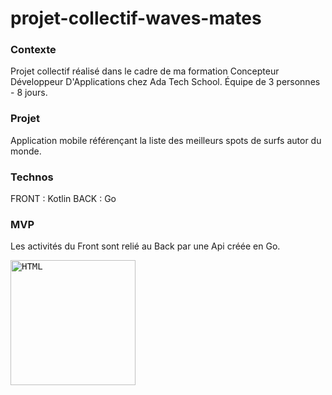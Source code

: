 # projet-collectif-waves-mates
### Contexte
Projet collectif réalisé dans le cadre de ma formation Concepteur Développeur D'Applications chez Ada Tech School. 
Équipe de 3 personnes - 8 jours. 

### Projet
Application mobile référençant la liste des meilleurs spots de surfs autor du monde.

### Technos
FRONT : Kotlin 
BACK : Go 

### MVP 
Les activités du Front sont relié au Back par une Api créée en Go.

<div >
	<kbd><img width="200" src="https://github.com/carojy/projet-collectif-waves-mates/img/waves_mates_home.png" alt="HTML" title="HTML"/></kbd>&nbsp;
	</kbd>
</div>
